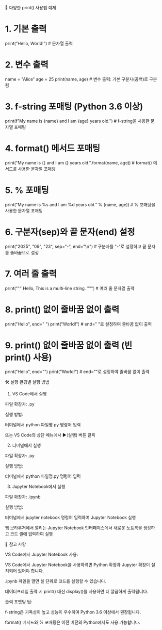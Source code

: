 🧪 다양한 print() 사용법 예제
# 1. 기본 출력
print("Hello, World!")  # 문자열 출력

# 2. 변수 출력
name = "Alice"
age = 25
print(name, age)  # 변수 출력: 기본 구분자(공백)로 구분됨

# 3. f-string 포매팅 (Python 3.6 이상)
print(f"My name is {name} and I am {age} years old.")  # f-string을 사용한 문자열 포매팅

# 4. format() 메서드 포매팅
print("My name is {} and I am {} years old.".format(name, age))  # format() 메서드를 사용한 문자열 포매팅

# 5. % 포매팅
print("My name is %s and I am %d years old." % (name, age))  # % 포매팅을 사용한 문자열 포매팅

# 6. 구분자(sep)와 끝 문자(end) 설정
print("2025", "09", "23", sep="-", end="\n")  # 구분자를 "-"로 설정하고 끝 문자를 줄바꿈으로 설정

# 7. 여러 줄 출력
print("""
Hello,
This is a multi-line
string.
""")  # 여러 줄 문자열 출력

# 8. print() 없이 줄바꿈 없이 출력
print("Hello", end=" ")
print("World!")  # end=" "로 설정하여 줄바꿈 없이 출력

# 9. print() 없이 줄바꿈 없이 출력 (빈 print() 사용)
print("Hello", end="")
print("World!")  # end=""로 설정하여 줄바꿈 없이 출력

🛠️ 실행 환경별 실행 방법
1. VS Code에서 실행

파일 확장자: .py

실행 방법:

터미널에서 python 파일명.py 명령어 입력

또는 VS Code의 상단 메뉴에서 ▶️(실행) 버튼 클릭

2. 터미널에서 실행

파일 확장자: .py

실행 방법:

터미널에서 python 파일명.py 명령어 입력

3. Jupyter Notebook에서 실행

파일 확장자: .ipynb

실행 방법:

터미널에서 jupyter notebook 명령어 입력하여 Jupyter Notebook 실행

웹 브라우저에서 열리는 Jupyter Notebook 인터페이스에서 새로운 노트북을 생성하고 코드 셀에 입력하여 실행

📌 참고 사항

VS Code에서 Jupyter Notebook 사용:

VS Code에서 Jupyter Notebook을 사용하려면 Python 확장과 Jupyter 확장이 설치되어 있어야 합니다.

.ipynb 파일을 열면 셀 단위로 코드를 실행할 수 있습니다.

데이터프레임 출력 시 print() 대신 display()를 사용하면 더 깔끔하게 출력됩니다.

출력 포맷팅 팁:

f-string은 가독성이 높고 성능이 우수하여 Python 3.6 이상에서 권장됩니다.

format() 메서드와 % 포매팅은 이전 버전의 Python에서도 사용 가능합니다.